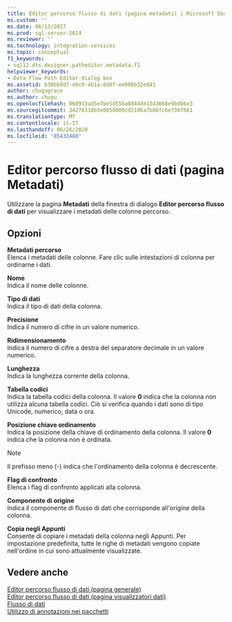 ```yaml
---
title: Editor percorso flusso di dati (pagina metadati) | Microsoft Docs
ms.custom: ''
ms.date: 06/13/2017
ms.prod: sql-server-2014
ms.reviewer: ''
ms.technology: integration-services
ms.topic: conceptual
f1_keywords:
- sql12.dts.designer.patheditor.metadata.f1
helpviewer_keywords:
- Data Flow Path Editor dialog box
ms.assetid: b30bb9d7-ebc0-4b1a-8d0f-ee006b32e841
author: chugugrace
ms.author: chugu
ms.openlocfilehash: 060933ad5e7be5d55ba0d44de1343668e9bd66e3
ms.sourcegitcommit: 34278310b3e005d008cd2106a7b86fc6e736f661
ms.translationtype: MT
ms.contentlocale: it-IT
ms.lasthandoff: 06/26/2020
ms.locfileid: "85432488"
---
```

# <a name="data-flow-path-editor-metadata-page"></a>Editor percorso flusso di dati (pagina Metadati)
  Utilizzare la pagina **Metadati** della finestra di dialogo **Editor percorso flusso di dati** per visualizzare i metadati delle colonne percorso.  
  
## <a name="options"></a>Opzioni  
 **Metadati percorso**  
 Elenca i metadati delle colonne. Fare clic sulle intestazioni di colonna per ordinarne i dati.  
  
 **Nome**  
 Indica il nome delle colonne.  
  
 **Tipo di dati**  
 Indica il tipo di dati della colonna.  
  
 **Precisione**  
 Indica il numero di cifre in un valore numerico.  
  
 **Ridimensionamento**  
 Indica il numero di cifre a destra del separatore decimale in un valore numerico.  
  
 **Lunghezza**  
 Indica la lunghezza corrente della colonna.  
  
 **Tabella codici**  
 Indica la tabella codici della colonna. Il valore **0** indica che la colonna non utilizza alcuna tabella codici. Ciò si verifica quando i dati sono di tipo Unicode, numerico, data o ora.  
  
 **Posizione chiave ordinamento**  
 Indica la posizione della chiave di ordinamento della colonna. Il valore **0** indica che la colonna non è ordinata.  
  
> [!NOTE]  
>  Il prefisso meno (-) indica che l'ordinamento della colonna è decrescente.  
  
 **Flag di confronto**  
 Elenca i flag di confronto applicati alla colonna.  
  
 **Componente di origine**  
 Indica il componente di flusso di dati che corrisponde all'origine della colonna.  
  
 **Copia negli Appunti**  
 Consente di copiare i metadati della colonna negli Appunti. Per impostazione predefinita, tutte le righe di metadati vengono copiate nell'ordine in cui sono attualmente visualizzate.  
  
## <a name="see-also"></a>Vedere anche  
 [Editor percorso flusso di dati &#40;pagina generale&#41;](general-page-of-integration-services-designers-options.md)   
 [Editor percorso flusso di dati &#40;pagina visualizzatori dati&#41;](../../2014/integration-services/data-flow-path-editor-data-viewers-page.md)   
 [Flusso di dati](data-flow/data-flow.md)   
 [Utilizzo di annotazioni nei pacchetti](use-annotations-in-packages.md)  
  
  
